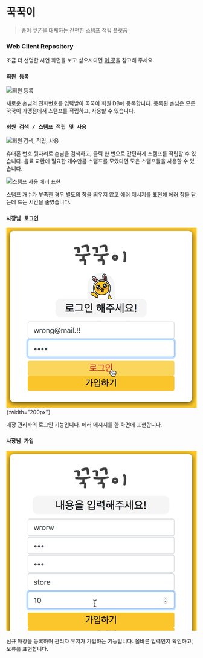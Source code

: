 # 꾹꾹이

> 종이 쿠폰을 대체하는 간편한 스탬프 적립 플랫폼

### Web Client Repository

조금 더 선명한 시연 화면을 보고 싶으시다면 [이 곳](https://photos.app.goo.gl/ypWUiZnrW88crta27)을 참고해 주세요.

### **`회원 등록`**
![회원 등록](readme_img/user_add.gif)

새로운 손님의 전화번호를 입력받아 꾹꾹이 회원 DB에 등록합니다. 등록된 손님은 모든 꾹꾹이 가맹점에서 스탬프를 적립하고, 사용할 수 있습니다.

### **`회원 검색 / 스탬프 적립 및 사용`**
![회원 검색, 적립, 사용](readme_img/stamp_add_use_small.gif)

휴대폰 번호 뒷자리로 손님을 검색하고, 클릭 한 번으로 간편하게 스탬프를 적립할 수 있습니다. 음료 교환에 필요한 개수만큼 스탬프를 모았다면 모은 스탬프들을 사용할 수 있습니다.

![스탬프 사용 에러 표현](readme_img/stamp_add_use_error.gif)

스탬프 개수가 부족한 경우 별도의 창을 띄우지 않고 에러 메시지를 표현해 에러 창을 닫는데 드는 시간을 줄였습니다.

### **`사장님 로그인`**
![로그인](readme_img/signin_error.gif){:width="200px"}

매장 관리자의 로그인 기능입니다. 에러 메시지를 한 화면에 표현합니다.

### **`사장님 가입`**
![가입](readme_img/signup_error.gif)

신규 매장을 등록하며 관리자 유저가 가입하는 기능입니다. 올바른 입력인지 확인하고, 오류를 표현합니다.